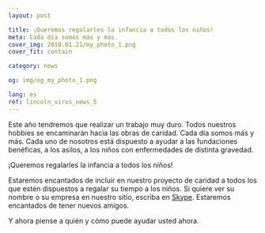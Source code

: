 ```yaml
---
layout: post

title: ¡Queremos regalarles la infancia a todos los niños!
meta: Cada día somos más y más.
cover_img: 2018.01.21/my_photo_1.png
cover_fit: contain

category: news

og: img/og_my_photo_1.png

lang: es
ref: lincoln_virus_news_5
---
```


Este año tendremos que realizar un trabajo muy duro.
Todos nuestros hobbies se encaminarán hacia las obras de caridad.
Cada día somos más y más.
Cada uno de nosotros está dispuesto a ayudar a las fundaciones benéficas, a los asilos, a los niños con enfermedades de distinta gravedad.

¡Queremos regalarles la infancia a todos los niños!

Estaremos encantados de incluir en nuestro proyecto de caridad a todos los que estén dispuestos a regalar su tiempo a los niños.
Si quiere ver su nombre o su empresa en nuestro sitio, escriba en <a href="skype:chutkoy89?chat" target="_blank">Skype</a>. Estaremos encantados de tener nuevos amigos.

Y ahora piense a quién y cómo puede ayudar usted ahora.
